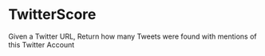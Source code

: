 # TwitterScore
Given a Twitter URL, Return how many Tweets were found with mentions of this Twitter Account
